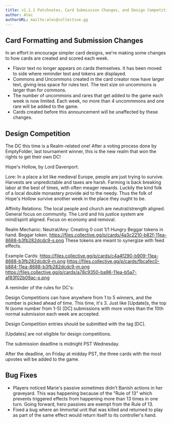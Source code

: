 ```yaml
---
title: v1.1.1 Patchnotes, Card Submission Changes, and Design Competition
author: Alec
authorURL: mailto:alec@collective.gg
---
```


## Card Formatting and Submission Changes

In an effort in encourage simpler card designs, we're making some changes to how cards are created and scored each week.

* Flavor text no longer appears on cards themselves. It has been moved to side where reminder text and tokens are displayed.
* Commons and Uncommons created in the card creator now have larger text, giving less space for rules text. The text size on uncommons is larger than for commons.
* The number of uncommons and rares that get added to the game each week is now limited. Each week, no more than 4 uncommmons and one rare will be added to the game.
* Cards created before this announcement will be unaffected by these changes.

## Design Competition

The DC this time is a Realm-related one! After a voting process done by EmptyFolder, last tournament winner, this is the new realm that won the rights to get their own DC!

Hope's Hollow, by Lord Davenport.

Lore:
In a place a lot like medieval Europe, people are just trying to survive. 
Harvests are unpredictable and taxes are harsh. 
Farming is back breaking labor at the best of times, with often meager rewards. 
Luckily the kind folk of a local double monastery provide aid to the needy. 
Thus the folk of Hope's Hollow survive another week in the place they ought to be. 

Affinity Relations:
The local people and church are neutral/strength aligned. General focus on community.
The Lord and his justice system are mind/spirit aligned. Focus on economy and removal. 

Realm Mechanic: Neutral/Any: Creating 0 cost 1/1 Hungry Beggar tokens in hand. 
Beggar token. https://files.collective.gg/p/cards/4a3c2210-b82f-11ea-8688-b3fb282dcdc9-s.png
These tokens are meant to synergize with feed effects. 

Example Cards: 
https://files.collective.gg/p/cards/c4a4f290-b909-11ea-8688-b3fb282dcdc9-m.png
https://files.collective.gg/p/cards/fbcafec0-b884-11ea-8688-b3fb282dcdc9-m.png
https://files.collective.gg/p/cards/a78c9350-ba96-11ea-b5a7-af83f02b09ac-s.png

A reminder of the rules for DC's:

Design Competitions can have anywhere from 1 to 5 winners, and the number is picked ahead of time. This time, it's 3. Just like [Update]s, the top N (some number from 1-5) [DC] submissions with more votes than the 10th normal submission each week are accepted.

Design Competition entries should be submitted with the tag [DC].

[Updates] are not eligible for design competitions.

The submission deadline is midnight PST Wednesday.

After the deadline, on Friday at midday PST, the three cards with the most upvotes will be added to the game.

## Bug Fixes

* Players noticed Marie's passive sometimes didn't Banish actions in her graveyard. This was happening because of the "Rule of 13" which prevents triggered effects from happening more than 13 times in one turn. Going forward, hero passives are exempt from the Rule of 13.
* Fixed a bug where an Immortal unit that was killed and returned to play as part of the same effect would return itself to its controller's hand.
